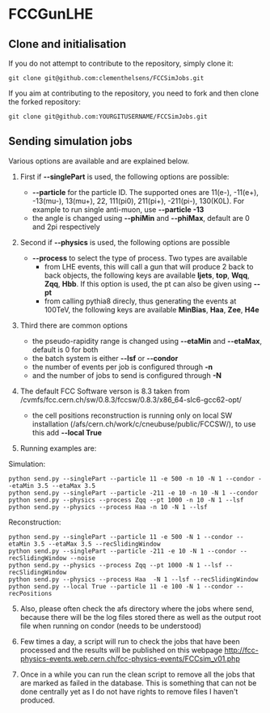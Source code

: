 # FCCGunLHE
[]() Clone and initialisation
-------------------------

If you do not attempt to contribute to the repository, simply clone it:
```
git clone git@github.com:clementhelsens/FCCSimJobs.git
```

If you aim at contributing to the repository, you need to fork and then clone the forked repository:
```
git clone git@github.com:YOURGITUSERNAME/FCCSimJobs.git
```

[]() Sending simulation jobs
-------------------------
Various options are available and are explained below. 
1. First if **--singlePart** is used, the following options are possible:
   - **--particle** for the particle ID. The supported ones are 11(e-), -11(e+), -13(mu-), 13(mu+), 22, 111(pi0), 211(pi+), -211(pi-), 130(K0L). For example to run single anti-muon, use **--particle -13**
   - the angle is changed using **--phiMin** and **--phiMax**, default are 0 and 2pi respectively
   
   
2. Second if **--physics** is used, the following options are possible
   - **--process** to select the type of process. Two types are available
      - from LHE events, this will call a gun that will produce 2 back to back objects, the following keys are available **ljets**, **top**, **Wqq**, **Zqq**, **Hbb**. If this option is used, the pt can also be given using **--pt**
      - from calling pythia8 direcly, thus generating the events at 100TeV, the following keys are available **MinBias**, **Haa**, **Zee**, **H4e**
      
      
3. Third there are common options
   - the pseudo-rapidity range is changed using **--etaMin** and **--etaMax**, default is 0 for both 
   - the batch system is either **--lsf**  or **--condor**
   - the number of events per job is configured through **-n**
   - and the number of jobs to send is configured through **-N**
   
4. The default FCC Software verson is 8.3 taken from /cvmfs/fcc.cern.ch/sw/0.8.3/fccsw/0.8.3/x86_64-slc6-gcc62-opt/
   - the cell positions reconstruction is running only on local SW installation (/afs/cern.ch/work/c/cneubuse/public/FCCSW/), to use this add **--local True**
 
5. Running examples are:

Simulation:

```
python send.py --singlePart --particle 11 -e 500 -n 10 -N 1 --condor --etaMin 3.5 --etaMax 3.5
python send.py --singlePart --particle -211 -e 10 -n 10 -N 1 --condor
python send.py --physics --process Zqq --pt 1000 -n 10 -N 1 --lsf
python send.py --physics --process Haa -n 10 -N 1 --lsf
```
Reconstruction:

```
python send.py --singlePart --particle 11 -e 500 -N 1 --condor --etaMin 3.5 --etaMax 3.5 --recSlidingWindow
python send.py --singlePart --particle -211 -e 10 -N 1 --condor --recSlidingWindow --noise
python send.py --physics --process Zqq --pt 1000 -N 1 --lsf --recSlidingWindow
python send.py --physics --process Haa  -N 1 --lsf --recSlidingWindow
python send.py --local True --particle 11 -e 100 -N 1 --condor --recPositions
```

5. Also, please often check the afs directory where the jobs where send, because there will be the log files stored there as well as the output root file when running on condor (needs to be understood)

6. Few times a day, a script will run to check the jobs that have been processed and the results will be published on this webpage
http://fcc-physics-events.web.cern.ch/fcc-physics-events/FCCsim_v01.php

7. Once in a while you can run the clean script to remove all the jobs that are marked as failed in the database.
This is something that can not be done centrally yet as I do not have rights to remove files I haven't produced.


